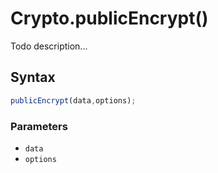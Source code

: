 # Crypto.publicEncrypt()
Todo description...

<!-- examples -->
<!-- examples -->

## Syntax

```js
publicEncrypt(data,options);
```

<!-- parameters -->
### Parameters

- `data`
- `options`
<!-- parameters -->

<!-- return -->
<!-- return -->
